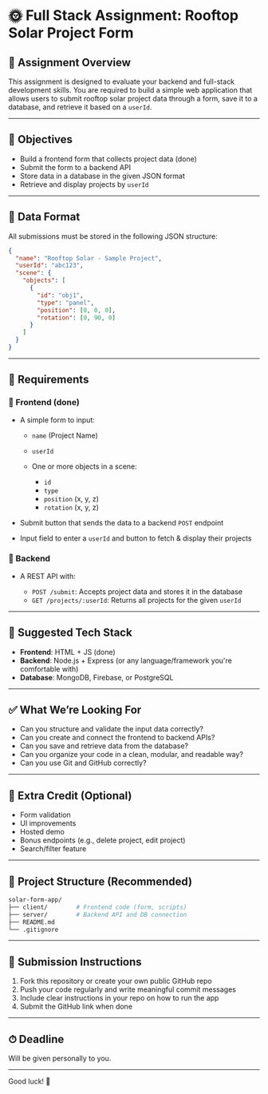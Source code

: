 
# 🌞 Full Stack Assignment: Rooftop Solar Project Form

## 📌 Assignment Overview

This assignment is designed to evaluate your backend and full-stack development skills. You are required to build a simple web application that allows users to submit rooftop solar project data through a form, save it to a database, and retrieve it based on a `userId`.

---

## 🎯 Objectives

- Build a frontend form that collects project data  (done)
- Submit the form to a backend API  
- Store data in a database in the given JSON format  
- Retrieve and display projects by `userId`

---

## 🧾 Data Format

All submissions must be stored in the following JSON structure:

```json
{
  "name": "Rooftop Solar - Sample Project",
  "userId": "abc123",
  "scene": {
    "objects": [
      {
        "id": "obj1",
        "type": "panel",
        "position": [0, 0, 0],
        "rotation": [0, 90, 0]
      }
    ]
  }
}
````

---

## 🧩 Requirements

### 🔸 Frontend (done)

* A simple form to input:

  * `name` (Project Name)
  * `userId`
  * One or more objects in a scene:

    * `id`
    * `type`
    * `position` (x, y, z)
    * `rotation` (x, y, z)
* Submit button that sends the data to a backend `POST` endpoint
* Input field to enter a `userId` and button to fetch & display their projects

### 🔸 Backend

* A REST API with:

  * `POST /submit`: Accepts project data and stores it in the database
  * `GET /projects/:userId`: Returns all projects for the given `userId`

---

## 💾 Suggested Tech Stack

* **Frontend**: HTML + JS (done)
* **Backend**: Node.js + Express (or any language/framework you're comfortable with)
* **Database**: MongoDB, Firebase, or PostgreSQL

---

## ✅ What We’re Looking For

* Can you structure and validate the input data correctly?
* Can you create and connect the frontend to backend APIs?
* Can you save and retrieve data from the database?
* Can you organize your code in a clean, modular, and readable way?
* Can you use Git and GitHub correctly?

---

## 🚀 Extra Credit (Optional)

* Form validation
* UI improvements
* Hosted demo
* Bonus endpoints (e.g., delete project, edit project)
* Search/filter feature

---

## 📁 Project Structure (Recommended)

```bash
solar-form-app/
├── client/        # Frontend code (form, scripts)
├── server/        # Backend API and DB connection
├── README.md
└── .gitignore
```

---

## 🧪 Submission Instructions

1. Fork this repository or create your own public GitHub repo
2. Push your code regularly and write meaningful commit messages
3. Include clear instructions in your repo on how to run the app
4. Submit the GitHub link when done

---

## ⏱ Deadline

Will be given personally to you.

---

Good luck! 🚀

```


